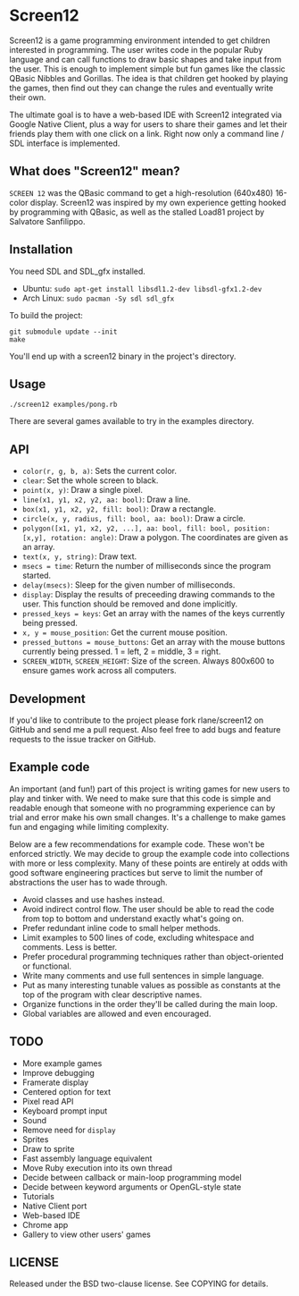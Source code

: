 Screen12
========

Screen12 is a game programming environment intended to get children interested in programming. The user writes code in the popular Ruby language and can call functions to draw basic shapes and take input from the user. This is enough to implement simple but fun games like the classic QBasic Nibbles and Gorillas. The idea is that children get hooked by playing the games, then find out they can change the rules and eventually write their own.

The ultimate goal is to have a web-based IDE with Screen12 integrated via Google Native Client, plus a way for users to share their games and let their friends play them with one click on a link. Right now only a command line / SDL interface is implemented.

What does "Screen12" mean?
--------------------------

`SCREEN 12` was the QBasic command to get a high-resolution (640x480) 16-color display. Screen12 was inspired by my own experience getting hooked by programming with QBasic, as well as the stalled Load81 project by Salvatore Sanfilippo.

Installation
------------

You need SDL and SDL_gfx installed.

 - Ubuntu: `sudo apt-get install libsdl1.2-dev libsdl-gfx1.2-dev`
 - Arch Linux: `sudo pacman -Sy sdl sdl_gfx`

To build the project:

```
git submodule update --init
make
```

You'll end up with a screen12 binary in the project's directory.

Usage
-----

`./screen12 examples/pong.rb`

There are several games available to try in the examples directory.

API
---

 - `color(r, g, b, a)`: Sets the current color.
 - `clear`: Set the whole screen to black.
 - `point(x, y)`: Draw a single pixel.
 - `line(x1, y1, x2, y2, aa: bool)`: Draw a line.
 - `box(x1, y1, x2, y2, fill: bool)`: Draw a rectangle.
 - `circle(x, y, radius, fill: bool, aa: bool)`: Draw a circle.
 - `polygon([x1, y1, x2, y2, ...], aa: bool, fill: bool, position: [x,y],
   rotation: angle)`: Draw a polygon. The coordinates are given as an array.
 - `text(x, y, string)`: Draw text.
 - `msecs = time`: Return the number of milliseconds since the program started.
 - `delay(msecs)`: Sleep for the given number of milliseconds.
 - `display`: Display the results of preceeding drawing commands to the user. This
   function should be removed and done implicitly.
 - `pressed_keys = keys`: Get an array with the names of the keys currently
   being pressed.
 - `x, y = mouse_position`: Get the current mouse position.
 - `pressed_buttons = mouse_buttons`: Get an array with the mouse buttons
   currently being pressed. 1 = left, 2 = middle, 3 = right.
 - `SCREEN_WIDTH`, `SCREEN_HEIGHT`: Size of the screen. Always 800x600 to
   ensure games work across all computers.

Development
-----------

If you'd like to contribute to the project please fork rlane/screen12 on GitHub and send me a pull request. Also feel free to add bugs and feature requests to the issue tracker on GitHub.

Example code
------------

An important (and fun!) part of this project is writing games for new users to play and tinker with. We need to make sure that this code is simple and readable enough that someone with no programming experience can by trial and error make his own small changes. It's a challenge to make games fun and engaging while limiting complexity.

Below are a few recommendations for example code. These won't be enforced strictly. We may decide to group the example code into collections with more or less complexity. Many of these points are entirely at odds with good software engineering practices but serve to limit the number of abstractions the user has to wade through.

 - Avoid classes and use hashes instead.
 - Avoid indirect control flow. The user should be able to read the code from
   top to bottom and understand exactly what's going on.
 - Prefer redundant inline code to small helper methods.
 - Limit examples to 500 lines of code, excluding whitespace and comments. Less
   is better.
 - Prefer procedural programming techniques rather than object-oriented or
   functional.
 - Write many comments and use full sentences in simple language.
 - Put as many interesting tunable values as possible as constants at the top
   of the program with clear descriptive names.
 - Organize functions in the order they'll be called during the main loop.
 - Global variables are allowed and even encouraged.

TODO
----

 - More example games
 - Improve debugging
 - Framerate display
 - Centered option for text
 - Pixel read API
 - Keyboard prompt input
 - Sound
 - Remove need for `display`
 - Sprites
 - Draw to sprite
 - Fast assembly language equivalent
 - Move Ruby execution into its own thread
 - Decide between callback or main-loop programming model
 - Decide between keyword arguments or OpenGL-style state
 - Tutorials
 - Native Client port
 - Web-based IDE
 - Chrome app
 - Gallery to view other users' games

LICENSE
-------

Released under the BSD two-clause license. See COPYING for details.
